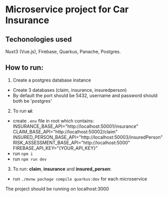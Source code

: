 # Microservice project for Car Insurance


## Techonologies used
Nuxt3 (Vue.js), Firebase, Quarkus, Panache, Postgres.

## How to run:
1. Create a postgres database instance
  - Create 3 databases (claim, insurance, insuredperson)
  - By default the port should be 5432, username and password should both be 'postgres' 

2. To run **ui**:
  - create `.env` file in root which contains:
      INSURANCE_BASE_API="http://localhost:50001/insurance"
      CLAIM_BASE_API="http://localhost:50002/claim"
      INSURED_PERSON_BASE_API="http://localhost:50003/insuredPerson"
      RISK_ASSESSMENT_BASE_API="http://localhost:5000"
      FIREBASE_API_KEY="{YOUR_API_KEY}"
  - run `npm i`
  - run `npm run dev`


3. To run: **claim**, **insurance** and **insured_person**:
  - run `./mvnw pachage compile quarkus:dev` for each microservice

The project should be running on localhost:3000
